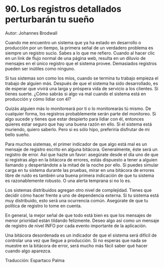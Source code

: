 # 90. Los registros detallados perturbarán tu sueño

Autor: Johannes Brodwall

Cuando me encuentro un sistema que ya ha estado en desarrollo o producción por un tiempo, la primera señal de un verdadero problema es siempre un registro sucio. Sabes a lo que me refiero. Cuando al hacer clic en un link de flujo normal de una página web, resulta en un diluvio de mensajes en el único registro que el sistema provee. Demasiados registros pueden ser inútiles como ninguno.

Si tus sistemas son como los míos, cuando se termina tu trabajo empieza el trabajo de alguien más. Después de que el sistema ha sido desarrollado, es de esperar que vivirá una larga y próspera vida de servicio a los clientes. Si tienes suerte. ¿Cómo sabrás si algo va mal cuando el sistema está en producción y cómo lidiar con él?

Quizás alguien más lo monitoreará por ti o lo monitorearás tú mismo. De cualquier forma, los registros probablemente serán parte del monitoreo. Si algo sucede y tienes que estar despierto para lidiar con él, entonces quieres estar seguro que hay una buena razón en ello. Si el sistema está muriendo, quiero saberlo. Pero si es sólo hipo, preferiría disfrutar de mi bello sueño.

Para muchos sistemas, el primer indicador de que algo está mal es un mensaje de registro escrito en alguna bitácora. Generalmente, éste será un registro de error. Así que hazte un favor: asegúrate desde el día uno de que si registras algo en la bitácora de errores, estás dispuesto a tener a alguien llamando y despertándote a la mitad de la noche por ello. Si puedes simular carga en tu sistema durante las pruebas, mirar en una bitácora de errores libre de ruido es también una buena primera indicación de que tu sistema es razonablemente robusto. O una alerta temprana si no lo es.

Los sistemas distribuidos agregan otro nivel de complejidad. Tienes que decidir cómo hacer frente a uno de dependencia externa. Si tu sistema está muy distribuido, esto será una ocurrencia común. Asegúrate de que tu política de registro lo tome en cuenta.

En general, la mejor señal de que todo está bien es que los mensajes de menor prioridad están tildando felizmente. Deseo algo así como un mensaje de registro de nivel INFO por cada evento importante de la aplicación.

Una bitácora desordenada es un indicador de que el sistema será difícil de controlar una vez que llegue a producción. Si no esperas que nada se muestre en la bitácora de error, será mucho más fácil saber qué hacer cuando algo aparezca.

Traducción: Espartaco Palma
